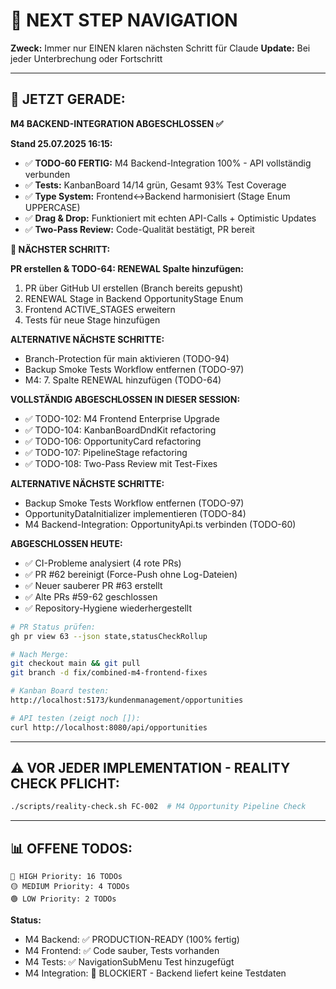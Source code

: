 # 🧭 NEXT STEP NAVIGATION

**Zweck:** Immer nur EINEN klaren nächsten Schritt für Claude
**Update:** Bei jeder Unterbrechung oder Fortschritt

---

## 🎯 JETZT GERADE:

**M4 BACKEND-INTEGRATION ABGESCHLOSSEN ✅**

**Stand 25.07.2025 16:15:**
- ✅ **TODO-60 FERTIG:** M4 Backend-Integration 100% - API vollständig verbunden
- ✅ **Tests:** KanbanBoard 14/14 grün, Gesamt 93% Test Coverage
- ✅ **Type System:** Frontend↔Backend harmonisiert (Stage Enum UPPERCASE)
- ✅ **Drag & Drop:** Funktioniert mit echten API-Calls + Optimistic Updates
- ✅ **Two-Pass Review:** Code-Qualität bestätigt, PR bereit

**🚀 NÄCHSTER SCHRITT:**

**PR erstellen & TODO-64: RENEWAL Spalte hinzufügen:**
1. PR über GitHub UI erstellen (Branch bereits gepusht)
2. RENEWAL Stage in Backend OpportunityStage Enum
3. Frontend ACTIVE_STAGES erweitern
4. Tests für neue Stage hinzufügen

**ALTERNATIVE NÄCHSTE SCHRITTE:**
- Branch-Protection für main aktivieren (TODO-94)
- Backup Smoke Tests Workflow entfernen (TODO-97)
- M4: 7. Spalte RENEWAL hinzufügen (TODO-64)

**VOLLSTÄNDIG ABGESCHLOSSEN IN DIESER SESSION:**
- ✅ TODO-102: M4 Frontend Enterprise Upgrade
- ✅ TODO-104: KanbanBoardDndKit refactoring
- ✅ TODO-106: OpportunityCard refactoring  
- ✅ TODO-107: PipelineStage refactoring
- ✅ TODO-108: Two-Pass Review mit Test-Fixes

**ALTERNATIVE NÄCHSTE SCHRITTE:**
- Backup Smoke Tests Workflow entfernen (TODO-97)
- OpportunityDataInitializer implementieren (TODO-84)
- M4 Backend-Integration: OpportunityApi.ts verbinden (TODO-60)

**ABGESCHLOSSEN HEUTE:**
- ✅ CI-Probleme analysiert (4 rote PRs)
- ✅ PR #62 bereinigt (Force-Push ohne Log-Dateien)
- ✅ Neuer sauberer PR #63 erstellt
- ✅ Alte PRs #59-62 geschlossen
- ✅ Repository-Hygiene wiederhergestellt

```bash
# PR Status prüfen:
gh pr view 63 --json state,statusCheckRollup

# Nach Merge:
git checkout main && git pull
git branch -d fix/combined-m4-frontend-fixes

# Kanban Board testen:
http://localhost:5173/kundenmanagement/opportunities

# API testen (zeigt noch []):
curl http://localhost:8080/api/opportunities
```

---

## ⚠️ VOR JEDER IMPLEMENTATION - REALITY CHECK PFLICHT:
```bash
./scripts/reality-check.sh FC-002  # M4 Opportunity Pipeline Check
```

---

## 📊 OFFENE TODOS:
```
🔴 HIGH Priority: 16 TODOs
🟡 MEDIUM Priority: 4 TODOs  
🟢 LOW Priority: 2 TODOs
```

**Status:**
- M4 Backend: ✅ PRODUCTION-READY (100% fertig)
- M4 Frontend: ✅ Code sauber, Tests vorhanden
- M4 Tests: ✅ NavigationSubMenu Test hinzugefügt
- M4 Integration: 🔴 BLOCKIERT - Backend liefert keine Testdaten